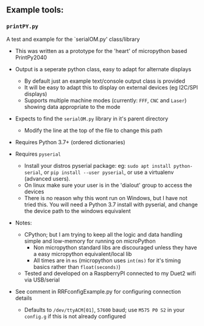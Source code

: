 ## Example tools:

### `printPY.py`
A test and example for the `serialOM.py' class/library
* This was written as a prototype for the 'heart' of micropython based PrintPy2040
* Output is a seperate python class, easy to adapt for alternate displays
  * By default just an example text/console output class is provided
  * It will be easy to adapt this to display on external devices (eg I2C/SPI displays)
  * Supports multiple machine modes (currently: `FFF`, `CNC` and `Laser`) showing data appropriate to the mode

* Expects to find the `serialOM.py` library in it's parent directory
  * Modify the line at the top of the file to change this path
* Requires Python 3.7+ (ordered dictionaries)
* Requires `pyserial`
  * Install your distros pyserial package: eg: `sudo apt install python-serial`, or `pip install --user pyserial`, or use a virtualenv (advanced users).
  * On linux make sure your user is in the 'dialout' group to access the devices
  * There is no reason why this wont run on Windows, but I have not tried this. You will need a Python 3.7 install with pyserial, and change the device path to the windows equivalent

* Notes:
  * CPython; but I am trying to keep all the logic and data handling simple and low-memory for running on microPython
    * Non micropython standard libs are discouraged unless they have a easy micropython equivalent/local lib
    * All times are in `ms` (micropython uses `int(ms)` for it's timing basics rather than `float(seconds)`)
  * Tested and developed on a RaspberryPI connected to my Duet2 wifi via USB/serial

* See comment in RRFconfigExample.py for configuring connection details
  * Defaults to `/dev/ttyACM[01]`, `57600` baud; use `M575 P0 S2` in your `config.g` if this is not already configured
